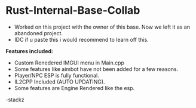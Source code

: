 # Rust-Internal-Base-Collab
- Worked on this project with the owner of this base. Now we left it as an abandoned project.
- IDC if u paste this i would recommend to learn off this.

**Features included:**
- Custom Renedered IMGUI menu in Main.cpp
- Some features like aimbot have not been added for a few reasons.
- Player/NPC ESP is fully functional.
- IL2CPP Included (AUTO UPDATING).
- Some features are Engine Rendered like the esp.

-stackz
